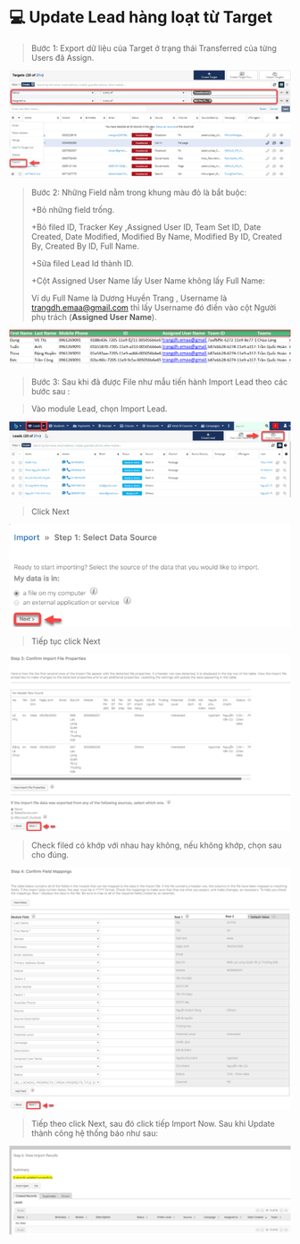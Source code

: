 # 💻 Update Lead hàng loạt từ Target

> Bước  1:  Export dữ liệu của Target ở trạng thái Transferred của từng Users đã Assign.

![](<../../../.gitbook/assets/image (117).png>)

> Bước 2:&#x20;
> Những Field nằm trong khung màu đỏ là bắt buộc:
>
> \+Bỏ những field trống.
>
> \+Bỏ filed ID, Tracker Key ,Assigned User ID, Team Set ID, Date Created, Date Modified, Modified By Name, Modified By ID, Created By, Created By ID, Full Name.
>
> \+Sửa filed  Lead Id thành ID.
>
> \+Cột Assigned User Name lấy User Name không lấy Full Name:
>
> &#x20;Ví dụ Full Name là Dương Huyền Trang , Username là [trangdh.emaa@gmail.com](mailto:trangdh.emaa@gmail.com) thì lấy Username đó điền vào cột Người phụ trách (**Assigned User Name**).

![](../../../.gitbook/assets/UpdateLead2.png)

> Bước 3: Sau khi đã được File như mẫu tiến hành Import Lead theo các bước sau :

> Vào module Lead, chọn Import Lead.

![](../../../.gitbook/assets/ImportLead.png)

> Click Next

![](<../../../.gitbook/assets/2 (1).png>)

>

> Tiếp tục click Next

![](<../../../.gitbook/assets/4 (1).png>)

> Check filed có khớp với nhau hay không, nếu không khớp, chọn sau cho đúng.

![](<../../../.gitbook/assets/5 (1).png>)

>
> Tiếp theo click Next, sau đó click tiếp Import Now. Sau khi Update thành công hệ thống báo như sau:

![](../../../.gitbook/assets/UpdatedLead4.png)

##
